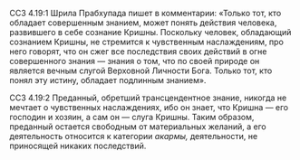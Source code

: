 ССЗ 4.19:1	Шрила Прабхупада пишет в комментарии: «Только тот, кто обладает совершенным знанием, может понять действия человека, развившего в себе сознание Кришны. Поскольку человек, обладающий сознанием Кришны, не стремится к чувственным наслаждениям, про него говорят, что он сжег все последствия своих действий в огне совершенного знания — знания о том, что по своей природе он является вечным слугой Верховной Личности Бога. Только тот, кто понял эту истину, обладает подлинным знанием».

ССЗ 4.19:2	Преданный, обретший трансцендентное знание, никогда не мечтает о чувственных наслаждениях, ибо он знает, что Кришна — его господин и хозяин, а сам он — слуга Кришны. Таким образом, преданный остается свободным от материальных желаний, а его деятельность относится к категории _акармы,_ деятельности, не приносящей никаких последствий.